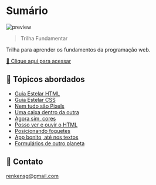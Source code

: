 # Sumário

![preview](./sumario.pngs)

> Trilha Fundamentar

Trilha para aprender os fundamentos da programação web.

[🔗 Clique aqui para acessar](https://renkensg.github.io/sumario-discover/)

## 🔸 Tópicos abordados

- [Guia Estelar HTML](https://renkensg.github.io/sumario-discover/01-html.html)
- [Guia Estelar CSS](https://renkensg.github.io/sumario-discover/02-css.html)
- [Nem tudo são Pixels](https://renkensg.github.io/sumario-discover/03-pixels.html)
- [Uma caixa dentro da outra](https://renkensg.github.io/sumario-discover/04-caixa.html)
- [Agora sim, cores](https://renkensg.github.io/sumario-discover/05-cores.html)
- [Posso ver e ouvir o HTML](https://renkensg.github.io/sumario-discover/06-verouvir.html)
- [Posicionando foguetes](https://renkensg.github.io/sumario-discover/07-foguetes.html)
- [App bonito, até nos textos](https://renkensg.github.io/sumario-discover/08-texto.html)
- [Formulários de outro planeta](https://renkensg.github.io/sumario-discover/09-formularios.html)

## 📩 Contato

renkensg@gmail.com

